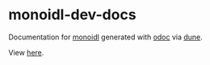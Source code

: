 # monoidl-dev-docs

Documentation for [monoidl](https://github.com/m-harrison/monoidl) generated with [odoc](https://github.com/ocaml/odoc) via [dune](https://github.com/ocaml/dune).

View [here](https://cdn.rawgit.com/m-harrison/monoidl-dev-docs/4df02b1c/www/monoidl/Monoidl/index.html).
